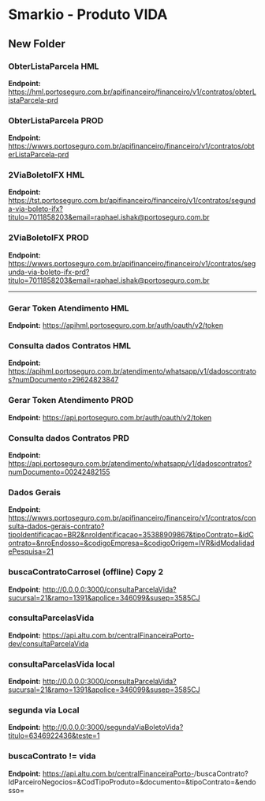 # Smarkio - Produto VIDA

## New Folder
### ObterListaParcela HML
**Endpoint:** https://hml.portoseguro.com.br/apifinanceiro/financeiro/v1/contratos/obterListaParcela-prd
### ObterListaParcela PROD
**Endpoint:** https://wwws.portoseguro.com.br/apifinanceiro/financeiro/v1/contratos/obterListaParcela-prd
### 2ViaBoletoIFX HML
**Endpoint:** https://tst.portoseguro.com.br/apifinanceiro/financeiro/v1/contratos/segunda-via-boleto-ifx?titulo=7011858203&email=raphael.ishak@portoseguro.com.br
### 2ViaBoletoIFX PROD
**Endpoint:** https://wwws.portoseguro.com.br/apifinanceiro/financeiro/v1/contratos/segunda-via-boleto-ifx-prd?titulo=7011858203&email=raphael.ishak@portoseguro.com.br

***



### Gerar Token Atendimento HML
**Endpoint:** https://apihml.portoseguro.com.br/auth/oauth/v2/token
### Consulta dados Contratos HML
**Endpoint:** https://apihml.portoseguro.com.br/atendimento/whatsapp/v1/dadoscontratos?numDocumento=29624823847
### Gerar Token Atendimento PROD
**Endpoint:** https://api.portoseguro.com.br/auth/oauth/v2/token
### Consulta dados Contratos PRD
**Endpoint:** https://api.portoseguro.com.br/atendimento/whatsapp/v1/dadoscontratos?numDocumento=00242482155
### Dados Gerais
**Endpoint:** https://wwws.portoseguro.com.br/apifinanceiro/financeiro/v1/contratos/consulta-dados-gerais-contrato?tipoIdentificacao=BR2&nroIdentificacao=35388909867&tipoContrato=&idContrato=&nroEndosso=&codigoEmpresa=&codigoOrigem=IVR&idModalidadePesquisa=21
### buscaContratoCarrosel (offline) Copy 2
**Endpoint:** http://0.0.0.0:3000/consultaParcelaVida?sucursal=21&ramo=1391&apolice=346099&susep=3585CJ
### consultaParcelasVida
**Endpoint:** https://api.altu.com.br/centralFinanceiraPorto-dev/consultaParcelaVida
### consultaParcelasVida  local
**Endpoint:** http://0.0.0.0:3000/consultaParcelaVida?sucursal=21&ramo=1391&apolice=346099&susep=3585CJ
### segunda via Local
**Endpoint:** http://0.0.0.0:3000/segundaViaBoletoVida?titulo=6346922436&teste=1
### buscaContrato != vida
**Endpoint:** https://api.altu.com.br/centralFinanceiraPorto-<?$env?>/buscaContrato?IdParceiroNegocios=<?$identification_number1?>&CodTipoProduto=<?$codtipoproduto?>&documento=<? $apolice ?>&tipoContrato=<?$tipoContrato?>&endosso=<?$optin_lista[2]?>